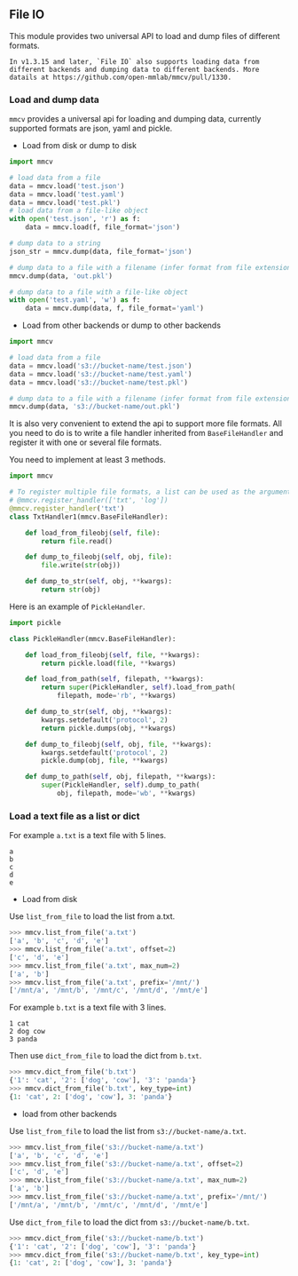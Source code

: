 ## File IO

This module provides two universal API to load and dump files of different formats.

```{note}
In v1.3.15 and later, `File IO` also supports loading data from different backends and dumping data to different backends. More datails at https://github.com/open-mmlab/mmcv/pull/1330.
```

### Load and dump data

`mmcv` provides a universal api for loading and dumping data, currently
supported formats are json, yaml and pickle.

+ Load from disk or dump to disk

```python
import mmcv

# load data from a file
data = mmcv.load('test.json')
data = mmcv.load('test.yaml')
data = mmcv.load('test.pkl')
# load data from a file-like object
with open('test.json', 'r') as f:
    data = mmcv.load(f, file_format='json')

# dump data to a string
json_str = mmcv.dump(data, file_format='json')

# dump data to a file with a filename (infer format from file extension)
mmcv.dump(data, 'out.pkl')

# dump data to a file with a file-like object
with open('test.yaml', 'w') as f:
    data = mmcv.dump(data, f, file_format='yaml')
```

+ Load from other backends or dump to other backends

```python
import mmcv

# load data from a file
data = mmcv.load('s3://bucket-name/test.json')
data = mmcv.load('s3://bucket-name/test.yaml')
data = mmcv.load('s3://bucket-name/test.pkl')

# dump data to a file with a filename (infer format from file extension)
mmcv.dump(data, 's3://bucket-name/out.pkl')
```

It is also very convenient to extend the api to support more file formats.
All you need to do is to write a file handler inherited from `BaseFileHandler`
and register it with one or several file formats.

You need to implement at least 3 methods.

```python
import mmcv

# To register multiple file formats, a list can be used as the argument.
# @mmcv.register_handler(['txt', 'log'])
@mmcv.register_handler('txt')
class TxtHandler1(mmcv.BaseFileHandler):

    def load_from_fileobj(self, file):
        return file.read()

    def dump_to_fileobj(self, obj, file):
        file.write(str(obj))

    def dump_to_str(self, obj, **kwargs):
        return str(obj)
```

Here is an example of `PickleHandler`.

```python
import pickle

class PickleHandler(mmcv.BaseFileHandler):

    def load_from_fileobj(self, file, **kwargs):
        return pickle.load(file, **kwargs)

    def load_from_path(self, filepath, **kwargs):
        return super(PickleHandler, self).load_from_path(
            filepath, mode='rb', **kwargs)

    def dump_to_str(self, obj, **kwargs):
        kwargs.setdefault('protocol', 2)
        return pickle.dumps(obj, **kwargs)

    def dump_to_fileobj(self, obj, file, **kwargs):
        kwargs.setdefault('protocol', 2)
        pickle.dump(obj, file, **kwargs)

    def dump_to_path(self, obj, filepath, **kwargs):
        super(PickleHandler, self).dump_to_path(
            obj, filepath, mode='wb', **kwargs)
```

### Load a text file as a list or dict

For example `a.txt` is a text file with 5 lines.

```
a
b
c
d
e
```

+ Load from disk

Use `list_from_file` to load the list from a.txt.

```python
>>> mmcv.list_from_file('a.txt')
['a', 'b', 'c', 'd', 'e']
>>> mmcv.list_from_file('a.txt', offset=2)
['c', 'd', 'e']
>>> mmcv.list_from_file('a.txt', max_num=2)
['a', 'b']
>>> mmcv.list_from_file('a.txt', prefix='/mnt/')
['/mnt/a', '/mnt/b', '/mnt/c', '/mnt/d', '/mnt/e']
```

For example `b.txt` is a text file with 3 lines.

```
1 cat
2 dog cow
3 panda
```

Then use `dict_from_file` to load the dict from `b.txt`.

```python
>>> mmcv.dict_from_file('b.txt')
{'1': 'cat', '2': ['dog', 'cow'], '3': 'panda'}
>>> mmcv.dict_from_file('b.txt', key_type=int)
{1: 'cat', 2: ['dog', 'cow'], 3: 'panda'}
```

+ load from other backends

Use `list_from_file` to load the list from `s3://bucket-name/a.txt`.

```python
>>> mmcv.list_from_file('s3://bucket-name/a.txt')
['a', 'b', 'c', 'd', 'e']
>>> mmcv.list_from_file('s3://bucket-name/a.txt', offset=2)
['c', 'd', 'e']
>>> mmcv.list_from_file('s3://bucket-name/a.txt', max_num=2)
['a', 'b']
>>> mmcv.list_from_file('s3://bucket-name/a.txt', prefix='/mnt/')
['/mnt/a', '/mnt/b', '/mnt/c', '/mnt/d', '/mnt/e']
```

Use `dict_from_file` to load the dict from `s3://bucket-name/b.txt`.

```python
>>> mmcv.dict_from_file('s3://bucket-name/b.txt')
{'1': 'cat', '2': ['dog', 'cow'], '3': 'panda'}
>>> mmcv.dict_from_file('s3://bucket-name/b.txt', key_type=int)
{1: 'cat', 2: ['dog', 'cow'], 3: 'panda'}
```
